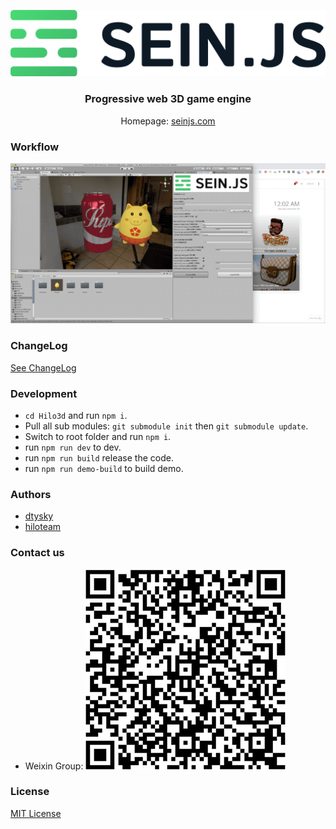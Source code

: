 <p align="center"><a href="https://seinjs.com" target="_blank"><img src="./logo.png" alt="SEIN.JS" width="512"/></a></p>
<h3 align="center">Progressive web 3D game engine</h3>
<p align="center">Homepage: <a href="https://seinjs.com" target="_blank">seinjs.com</a></p>

### Workflow

![](workflow.gif)

### ChangeLog

[See ChangeLog](./CHANGELOG.md)

### Development

  * `cd Hilo3d` and run `npm i`.
  * Pull all sub modules: `git submodule init` then `git submodule update`.
  * Switch to root folder and run `npm i`.
  * run `npm run dev` to dev.
  * run `npm run build` release the code.
  * run `npm run demo-build` to build demo.

### Authors

 * [dtysky](https://github.com/dtysky)
 * [hiloteam](https://github.com/hiloteam)

### Contact us
  * Weixin Group: ![wx](demo/assets/wx-qrcode.png)

### License

[MIT License](http://en.wikipedia.org/wiki/MIT_License)
